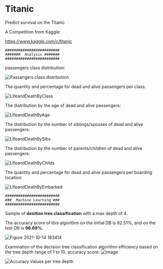 # Titanic
Predict survival on the Titanic

A Competition from Kaggle:

https://www.kaggle.com/c/titanic



    #########################
    #######  Analysis #######
    #########################
    
    
passengers class distribution:

![Passangers class distribution](https://user-images.githubusercontent.com/85901822/133884139-d800d625-70a1-45df-b189-b56865739207.png)



The quantity and percentage for dead and alive passengers per class:

![LifeandDeathByClass](https://user-images.githubusercontent.com/85901822/135080688-139b97d1-93dd-43df-87ef-8eb4aefab14d.png)



The distribution by the age of dead and alive passengers:

![LifeandDeathByAge](https://user-images.githubusercontent.com/85901822/135081332-6cbf61ad-10f9-4c47-9722-3c67d2d2fd6f.png)



The distribution by the number of siblings/spouses of dead and alive passengers:

![LifeandDeathBySibs](https://user-images.githubusercontent.com/85901822/135587178-5b7844ed-e2c9-4e99-8bb5-461cda23b901.png)



The distribution by the number of parents/children of dead and alive passengers:

![LifeandDeathByChilds](https://user-images.githubusercontent.com/85901822/135590033-e501e778-b8ec-4a4f-b559-ef27603a0544.png)



The quantity and percentage for dead and alive passengers per boarding location:

![LifeandDeathByEmbarked](https://user-images.githubusercontent.com/85901822/135593653-849dec90-273a-4cf6-b41d-77dcc183e90a.png)


    #########################
    ###  Machine Learning ###
    #########################

Sample of **desition tree classification** with a max depth of 4.

The accuracy score of this algorithm on the initial DB is 82.51%, and on the test DB is **96.69%**.

![Figure 2021-10-14 183414](https://user-images.githubusercontent.com/85901822/137436008-e4e6cbf7-9a79-4db2-b602-618608be311f.png)

Examination of the decision tree classification algorithm efficiency based on the tree depth range of 1 to 10.
accuracy score:
![image](https://user-images.githubusercontent.com/85901822/137860232-a7e9695b-2bac-41ed-9df9-eff3269ad01a.png)


![Accuracy Values per tree depth](https://user-images.githubusercontent.com/85901822/137865179-a9d9bc3f-5bbe-4565-af46-c3bf20f3b990.png)
